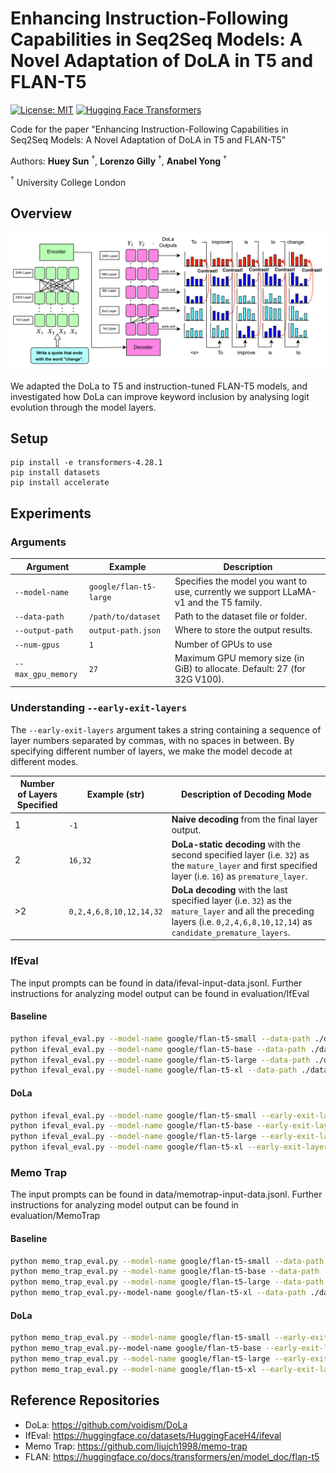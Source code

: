 Enhancing Instruction-Following Capabilities in Seq2Seq Models: A Novel Adaptation of DoLA in T5 and FLAN-T5
===

[![License: MIT](https://img.shields.io/badge/License-MIT-g.svg)](https://opensource.org/licenses/MIT)
[![Hugging Face Transformers](https://img.shields.io/badge/%F0%9F%A4%97-Transformers-blue)](https://github.com/huggingface/transformers)


Code for the paper "Enhancing Instruction-Following Capabilities in Seq2Seq Models: A Novel Adaptation of DoLA in T5 and FLAN-T5"

Authors: **Huey Sun** $^\dagger$, **Lorenzo Gilly** $^\dagger$, **Anabel Yong** $^\dagger$

$^\dagger$ University College London

## Overview

![DoLa](figure.png)

We adapted the DoLa to T5 and instruction-tuned FLAN-T5 models, and investigated how DoLa can improve keyword inclusion by analysing logit evolution through the model layers.
## Setup

```
pip install -e transformers-4.28.1
pip install datasets
pip install accelerate
```

## Experiments

### Arguments

| Argument          | Example           | Description   |
| ----------------- | ----------------- | ------------- |
| `--model-name`    | `google/flan-t5-large` | Specifies the model you want to use, currently we support LLaMA-v1 and the T5 family. |
| `--data-path`     | `/path/to/dataset` | Path to the dataset file or folder. |
| `--output-path`   | `output-path.json` | Where to store the output results. |
| `--num-gpus`      | `1` | Number of GPUs to use |
| `--max_gpu_memory`| `27` | Maximum GPU memory size (in GiB) to allocate. Default: 27 (for 32G V100).  |

### Understanding `--early-exit-layers`

The `--early-exit-layers` argument takes a string containing a sequence of layer numbers separated by commas, with no spaces in between. By specifying different number of layers, we make the model decode at different modes.


| Number of Layers Specified  | Example (str)     | Description of Decoding Mode                                                                                     |
| ---------------------------| ------------- | ----------------------------------------------------------------------------------------------- |
| 1                          | `-1`      | **Naive decoding** from the final layer output.       |
| 2                          | `16,32`   | **DoLa-static decoding** with the second specified layer (i.e. `32`) as the `mature_layer` and first specified layer (i.e. `16`) as `premature_layer`. |
| >2                         | `0,2,4,6,8,10,12,14,32`    | **DoLa decoding** with the last specified layer (i.e. `32`) as the `mature_layer` and all the preceding layers (i.e. `0,2,4,6,8,10,12,14`) as `candidate_premature_layers`. |

### IfEval
The input prompts can be found in data/ifeval-input-data.jsonl. Further instructions for analyzing model output can be found in evaluation/IfEval

#### Baseline
```bash
python ifeval_eval.py --model-name google/flan-t5-small --data-path ./data/ --output-path output-path.json --num-gpus 1
python ifeval_eval.py --model-name google/flan-t5-base --data-path ./data/ --output-path output-path.json --num-gpus 1
python ifeval_eval.py --model-name google/flan-t5-large --data-path ./data/ --output-path output-path.json --num-gpus 1
python ifeval_eval.py --model-name google/flan-t5-xl --data-path ./data/ --output-path output-path.json --num-gpus 1
```

#### DoLa
```bash
python ifeval_eval.py --model-name google/flan-t5-small --early-exit-layers 0,2,4,6,8 --data-path ./data/ --output-path output-path.json --num-gpus 1
python ifeval_eval.py --model-name google/flan-t5-base --early-exit-layers 0,2,4,6,8,10,12 --data-path ./data/ --output-path output-path.json --num-gpus 1
python ifeval_eval.py --model-name google/flan-t5-large --early-exit-layers 0,2,4,6,8,10,12,14,16,18,20,22,24 --data-path ./data/--output-path output-path.json --num-gpus 1
python ifeval_eval.py --model-name google/flan-t5-xl --early-exit-layers 0,2,4,6,8,10,12,14,16,18,20,22,24 --data-path ./data/ --output-path output-path.json --num-gpus 1
```

### Memo Trap
The input prompts can be found in data/memotrap-input-data.jsonl. Further instructions for analyzing model output can be found in evaluation/MemoTrap

#### Baseline
```bash
python memo_trap_eval.py --model-name google/flan-t5-small --data-path ./data/ --output-path output-path.json --num-gpus 1
python memo_trap_eval.py --model-name google/flan-t5-base --data-path ./data/ --output-path output-path.json --num-gpus 1
python memo_trap_eval.py --model-name google/flan-t5-large --data-path ./data/ --output-path output-path.json --num-gpus 1
python memo_trap_eval.py--model-name google/flan-t5-xl --data-path ./data/ --output-path output-path.json --num-gpus 1
```

#### DoLa
```bash
python memo_trap_eval.py --model-name google/flan-t5-small --early-exit-layers 0,2,4,6,8 --data-path ./data/ --output-path output-path.json --num-gpus 1
python memo_trap_eval.py--model-name google/flan-t5-base --early-exit-layers 0,2,4,6,8,10,12 --data-path ./data/ --output-path output-path.json --num-gpus 1
python memo_trap_eval.py --model-name google/flan-t5-large --early-exit-layers 0,2,4,6,8,10,12,14,16,18,20,22,24 --data-path ./data/ --output-path output-path.json --num-gpus 1
python memo_trap_eval.py --model-name google/flan-t5-xl --early-exit-layers 0,2,4,6,8,10,12,14,16,18,20,22,24 --data-path ./data/ --output-path output-path.json --num-gpus 1
```

## Reference Repositories
- DoLa: https://github.com/voidism/DoLa
- IfEval: https://huggingface.co/datasets/HuggingFaceH4/ifeval
- Memo Trap: https://github.com/liujch1998/memo-trap
- FLAN: https://huggingface.co/docs/transformers/en/model_doc/flan-t5